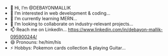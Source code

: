 - 👋 Hi, I’m @DEBAYONMALLIK
- 👀 I’m interested in web development & coding...
- 🌱 I’m currently learning MERN...
- 💞️ I’m looking to collaborate on industry-relevant projects...
- 📫 Reach me on LinkedIn...  https://www.linkedin.com/in/debayon-mallik-095900244/
- 😄 Pronouns: he/him/his
- ⚡ Hobbys: Pokemon cards collection & playing Guitar... 

<!---
DEBAYONMALLIK/DEBAYONMALLIK is a ✨ special ✨ repository because its `README.md` (this file) appears on your GitHub profile.
You can click the Preview link to take a look at your changes.
--->
